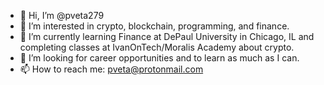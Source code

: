 - 👋 Hi, I’m @pveta279
- 👀 I’m interested in crypto, blockchain, programming, and finance.
- 🌱 I’m currently learning Finance at DePaul University in Chicago, IL and completing classes at IvanOnTech/Moralis Academy about crypto.
- 💞️ I’m looking for career opportunities and to learn as much as I can.
- 📫 How to reach me: pveta@protonmail.com

<!---
pveta279/pveta279 is a ✨ special ✨ repository because its `README.md` (this file) appears on your GitHub profile.
You can click the Preview link to take a look at your changes.
--->
